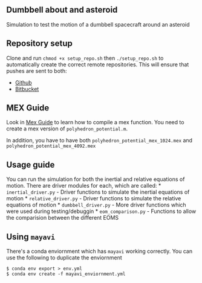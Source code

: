 ## Dumbbell about and asteroid

Simulation to test the motion of a dumbbell spacecraft around an asteroid

## Repository setup

Clone and run `chmod +x setup_repo.sh` then `./setup_repo.sh` to automatically create the correct remote repositories. 
This will ensure that pushes are sent to both:

* [Github](https://github.com/skulumani/asteroid_dumbbell)
* [Bitbucket](https://bitbucket.org/shankarkulumani/asteroid_dumbbell)

## MEX Guide

Look in [Mex Guide](./docs/mex_guide.md) to learn how to compile a mex function.
You need to create a mex version of `polyhedron_potential.m`. 

In addition, you have to have both `polyhedron_potential_mex_1024.mex` and `polyhedron_potential_mex_4092.mex`

## Usage guide

You can run the simulation for both the inertial and relative equations of motion. 
There are driver modules for each, which are called:
    * `inertial_driver.py` - Driver functions to simulate the inertial equations of motion
    * `relative_driver.py` - Driver functions to simulate the relative equations of motion
    * `dumbbell_driver.py` - More driver functions which were used during testing/debuggin
    * `eom_comparison.py` - Functions to allow the comparision between the different EOMS

## Using `mayavi`

There's a conda enviornment which has `mayavi` working correctly.
You can use the following to duplicate the enviornment
~~~
$ conda env export > env.yml
$ conda env create -f mayavi_enviornment.yml
~~~



